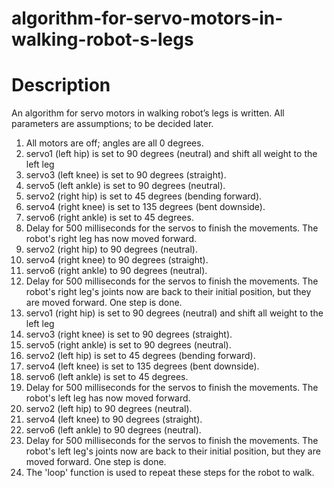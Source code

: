 # algorithm-for-servo-motors-in-walking-robot-s-legs
# Description 
An algorithm for servo motors in walking robot’s legs is written. All parameters are assumptions; to be decided later. 
1.	All motors are off; angles are all 0 degrees.
2.	servo1 (left hip) is set to 90 degrees (neutral) and shift all weight to the left leg
3.	servo3 (left knee) is set to 90 degrees (straight).
4.	servo5 (left ankle) is set to 90 degrees (neutral).
5.	servo2 (right hip) is set to 45 degrees (bending forward).
7.	servo4 (right knee) is set to 135 degrees (bent downside).
8.	servo6 (right ankle) is set to 45 degrees.
9.	Delay for 500 milliseconds for the servos to finish the movements. The robot's right leg has now moved forward.
10.	servo2 (right hip) to 90 degrees (neutral).
11.	servo4 (right knee) to 90 degrees (straight).
12.	servo6 (right ankle) to 90 degrees (neutral).
13.	Delay for 500 milliseconds for the servos to finish the movements. The robot's right leg's joints now are back to their initial position, but they are moved forward. One step is done.
14.	servo1 (right hip) is set to 90 degrees (neutral) and shift all weight to the left leg
15.	servo3 (right knee) is set to 90 degrees (straight).
16.	servo5 (right ankle) is set to 90 degrees (neutral).
17.	servo2 (left hip) is set to 45 degrees (bending forward).
18.	servo4 (left knee) is set to 135 degrees (bent downside).
19.	servo6 (left ankle) is set to 45 degrees.
20.	Delay for 500 milliseconds for the servos to finish the movements. The robot's left leg has now moved forward.
21.	servo2 (left hip) to 90 degrees (neutral).
22.	servo4 (left knee) to 90 degrees (straight).
23.	servo6 (left ankle) to 90 degrees (neutral).
24.	Delay for 500 milliseconds for the servos to finish the movements. The robot's left leg's joints now are back to their initial position, but they are moved forward. One step is done.
25.	The 'loop' function is used to repeat these steps for the robot to walk. 
